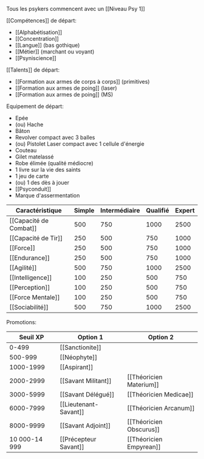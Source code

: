 Tous les psykers commencent avec un [[Niveau Psy 1]]

[[Compétences]] de départ:
* [[Alphabétisation]]
* [[Concentration]]
* [[Langue]] (bas gothique)
* [[Métier]] (marchant ou voyant)
* [[Psyniscience]]

[[Talents]] de départ:
- [[Formation aux armes de corps à corps]] (primitives)
- [[Formation aux armes de poing]] (laser)
- [[Formation aux armes de poing]] (MS)

Equipement de départ:
- Epée 
- (ou) Hache
- Bâton
- Revolver compact avec 3 balles
- (ou) Pistolet Laser compact avec 1 cellule d'énergie
- Couteau
- Gilet matelassé
- Robe élimée (qualité médiocre)
- 1 livre sur la vie des saints
- 1 jeu de carte
- (ou) 1 des dès à jouer
- [[Psyconduit]]
- Marque d'assermentation

| Caractéristique        | Simple | Intermédiaire | Qualifié | Expert |
| ---------------------- | ------ | ------------- | -------- | ------ |
| [[Capacité de Combat]] | 500    | 750           | 1000     | 2500   |
| [[Capacité de Tir]]    | 250    | 500           | 750      | 1000   |
| [[Force]]              | 250    | 500           | 750      | 1000   |
| [[Endurance]]          | 250    | 500           | 750      | 1000   |
| [[Agilité]]            | 500    | 750           | 1000     | 2500   |
| [[Intelligence]]       | 100    | 250           | 500      | 750    |
| [[Perception]]         | 100    | 250           | 500      | 750    |
| [[Force Mentale]]      | 100    | 250           | 500      | 750    |
| [[Sociabilité]]        | 500    | 750           | 1000     | 2500   |

Promotions:

| Seuil XP      | Option 1              | Option 2                |
| ------------- | --------------------- | ----------------------- |
| 0-499         | [[Sanctionite]]       |                         |
| 500-999       | [[Néophyte]]          |                         |
| 1000-1999     | [[Aspirant]]          |                         |
| 2000-2999     | [[Savant Militant]]   | [[Théoricien Materium]] |
| 3000-5999     | [[Savant Délégué]]    | [[Théoricien Medicae]]  |
| 6000-7999     | [[Lieutenant-Savant]] | [[Théoricien Arcanum]]  |
| 8000-9999     | [[Savant Adjoint]]    | [[Théoricien Obscurus]] |
| 10 000-14 999 | [[Précepteur Savant]] | [[Théoricien Empyrean]] |
